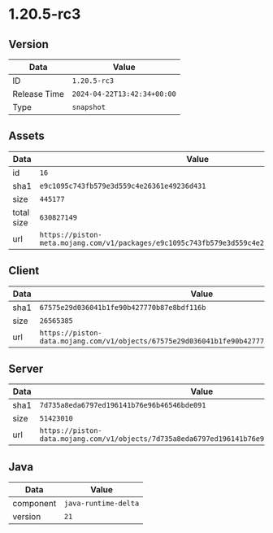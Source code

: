 # 1.20.5-rc3

## Version

|**Data**        | **Value**                 |
|----------------|-------------------------|
| ID   | ```1.20.5-rc3```   |
| Release Time   | ```2024-04-22T13:42:34+00:00```   |
| Type   | ```snapshot```   |

## Assets

|**Data**        | **Value**                 |
|----------------|-------------------------|
| id   | ```16```   |
| sha1   | ```e9c1095c743fb579e3d559c4e26361e49236d431```   |
| size   | ```445177```   |
| total size  | ```630827149```  |
| url       | ```https://piston-meta.mojang.com/v1/packages/e9c1095c743fb579e3d559c4e26361e49236d431/16.json``` |

## Client

|**Data**        | **Value**                 |
|----------------|-------------------------|
| sha1   | ```67575e29d036041b1fe90b427770b87e8bdf116b```   |
| size   | ```26565385```   |
| url       | ```https://piston-data.mojang.com/v1/objects/67575e29d036041b1fe90b427770b87e8bdf116b/client.jar``` |

## Server

|**Data**        | **Value**                 |
|----------------|-------------------------|
| sha1   | ```7d735a8eda6797ed196141b76e96b46546bde091```   |
| size   | ```51423010```   |
| url       | ```https://piston-data.mojang.com/v1/objects/7d735a8eda6797ed196141b76e96b46546bde091/server.jar``` |

## Java

|**Data**        | **Value**                 |
|----------------|-------------------------|
| component   | ```java-runtime-delta```   |
| version   | ```21```   |